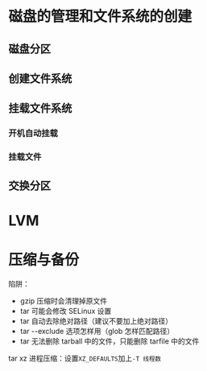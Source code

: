 # 磁盘的管理和文件系统的创建

## 磁盘分区

## 创建文件系统

## 挂载文件系统

### 开机自动挂载

### 挂载文件

## 交换分区



# LVM



# 压缩与备份

陷阱：

-  gzip 压缩时会清理掉原文件
-  tar 可能会修改 SELinux 设置
-  tar 自动去除绝对路径（建议不要加上绝对路径）
-  tar --exclude 选项怎样用（glob 怎样匹配路径）
-  tar 无法删除 tarball 中的文件，只能删除 tarfile 中的文件





tar xz 进程压缩：设置`XZ_DEFAULTS`加上`-T 线程数`



# 